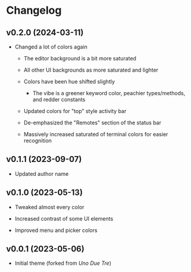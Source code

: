 # Changelog

## v0.2.0 (2024-03-11)

- Changed a lot of colors again

  - The editor background is a bit more saturated

  - All other UI backgrounds as more saturated and lighter

  - Colors have been hue shifted slightly

    - The vibe is a greener keyword color, peachier types/methods, and redder constants

  - Updated colors for "top" style activity bar

  - De-emphasized the "Remotes" section of the status bar

  - Massively increased saturated of terminal colors for easier recognition

## v0.1.1 (2023-09-07)

- Updated author name

## v0.1.0 (2023-05-13)

- Tweaked almost every color

- Increased contrast of some UI elements

- Improved menu and picker colors

## v0.0.1 (2023-05-06)

- Initial theme (forked from _Uno Due Tre_)
